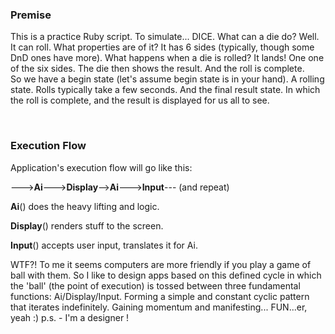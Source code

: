 ### Premise ###
This is a practice Ruby script.  To simulate... DICE. 
What can a die do?  Well. It can roll. 
What properties are of it?  It has 6 sides (typically, though some DnD ones have more).
What happens when a die is rolled?  It lands!  One one of the six sides.
The die then shows the result.  And the roll is complete.  
So we have a begin state (let's assume begin state is in your hand).
A rolling state.  Rolls typically take a few seconds. 
And the final result state.  In which the roll is complete, and the result is displayed for us all to see. 

<br />

### Execution Flow ###

Application's execution flow will go like this: 

--->**Ai**--->**Display**-->**Ai**--->**Input**--- (and repeat)

**Ai**() does the heavy lifting and logic. 

**Display**() renders stuff to the screen. 

**Input**() accepts user input, translates it for Ai. 

WTF?! To me it seems computers are more friendly if you play a game of ball with them. So I like to design apps based on this defined cycle in which the 'ball' (the point of execution) is tossed between three fundamental functions: Ai/Display/Input. Forming a simple and constant cyclic pattern that iterates indefinitely.  Gaining momentum and manifesting... FUN...er, yeah :)  p.s. - I'm a designer ! 

